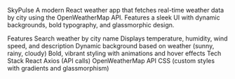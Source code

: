 SkyPulse
A modern React weather app that fetches real-time weather data by city using the OpenWeatherMap API. Features a sleek UI with dynamic backgrounds, bold typography, and glassmorphic design.

Features
Search weather by city name
Displays temperature, humidity, wind speed, and description
Dynamic background based on weather (sunny, rainy, cloudy)
Bold, vibrant styling with animations and hover effects
Tech Stack
React
Axios (API calls)
OpenWeatherMap API
CSS (custom styles with gradients and glassmorphism)
